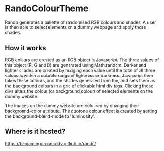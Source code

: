 # RandoColourTheme
Rando generates a pallette of randomised RGB colours and shades. A user is then able to select elements on a dummy webpage and apply those shades. 

## How it works
RGB colours are created as an RGB object in Javascript. The three values of this object (R, G and B) are generated using Math.random. Darker and lighter shades are created by nudging each value until the total of all three values is within a suitable range of lightness or darkness. Javascript then takes these colours, and the shades generated from the, and sets them as the background colours in a grid of clickable html div tags. Clicking these divs alters the colour (or background colour) of selected elements on the dummy website. 

The images on the dummy website are coloured by changing their background-color attribute. The duotone colour effect is created by setting the background-blend-mode to "luminosity".

## Where is it hosted?
https://benjamingordoncody.github.io/rando/
